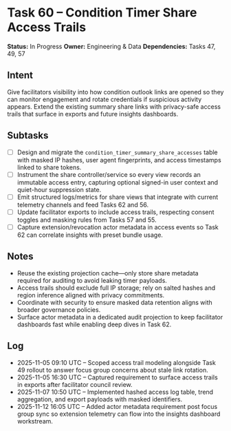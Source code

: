 # Task 60 – Condition Timer Share Access Trails

**Status:** In Progress
**Owner:** Engineering & Data
**Dependencies:** Tasks 47, 49, 57

## Intent
Give facilitators visibility into how condition outlook links are opened so they can monitor engagement and rotate credentials if suspicious activity appears. Extend the existing summary share links with privacy-safe access trails that surface in exports and future insights dashboards.

## Subtasks
- [ ] Design and migrate the `condition_timer_summary_share_accesses` table with masked IP hashes, user agent fingerprints, and access timestamps linked to share tokens.
- [ ] Instrument the share controller/service so every view records an immutable access entry, capturing optional signed-in user context and quiet-hour suppression state.
- [ ] Emit structured logs/metrics for share views that integrate with current telemetry channels and feed Tasks 62 and 56.
- [ ] Update facilitator exports to include access trails, respecting consent toggles and masking rules from Tasks 57 and 55.
- [ ] Capture extension/revocation actor metadata in access events so Task 62 can correlate insights with preset bundle usage.

## Notes
- Reuse the existing projection cache—only store share metadata required for auditing to avoid leaking timer payloads.
- Access trails should exclude full IP storage; rely on salted hashes and region inference aligned with privacy commitments.
- Coordinate with security to ensure masked data retention aligns with broader governance policies.
- Surface actor metadata in a dedicated audit projection to keep facilitator dashboards fast while enabling deep dives in Task 62.

## Log
- 2025-11-05 09:10 UTC – Scoped access trail modeling alongside Task 49 rollout to answer focus group concerns about stale link rotation.
- 2025-11-05 16:30 UTC – Captured requirement to surface access trails in exports after facilitator council review.
- 2025-11-07 10:50 UTC – Implemented hashed access log table, trend aggregation, and export payloads with masked identifiers.
- 2025-11-12 16:05 UTC – Added actor metadata requirement post focus group sync so extension telemetry can flow into the insights dashboard workstream.
